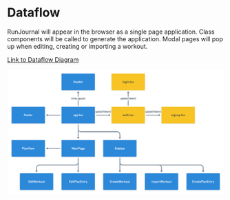 # Dataflow

RunJournal will appear in the browser as a single page application. Class components will be called to generate the application. Modal pages will pop up when editing, creating or importing a workout.

[Link to Dataflow Diagram](https://whimsical.com/runjournal-dataflow-WR6E3HM7p6FvfEwRpHe1dx)

![Dataflow for RunJournal Application](../.gitbook/assets/runjournal-dataflow-2-.png)




